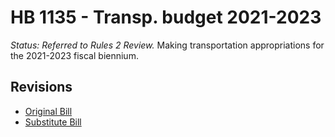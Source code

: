# HB 1135 - Transp. budget 2021-2023
*Status: Referred to Rules 2 Review.*
Making transportation appropriations for the 2021-2023 fiscal biennium.

## Revisions
* [Original Bill](1/)
* [Substitute Bill](S/)